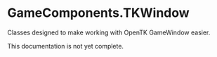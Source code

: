 # GameComponents.TKWindow
Classes designed to make working with OpenTK GameWindow easier.

This documentation is not yet complete.

